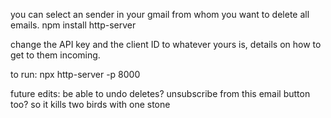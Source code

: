you can select an sender in your gmail from whom you want to delete all emails. 
npm install http-server

change the API key and the client ID to whatever yours is, details on how to get to them incoming.

to run: npx http-server -p 8000



future edits:
be able to undo deletes?
unsubscribe from this email button too? so it kills two birds with one stone
